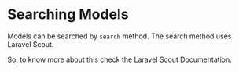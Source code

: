 #   Searching Models

Models can be searched by `search` method. The search method uses Laravel Scout. 

So, to know more about this check the Laravel Scout Documentation.
